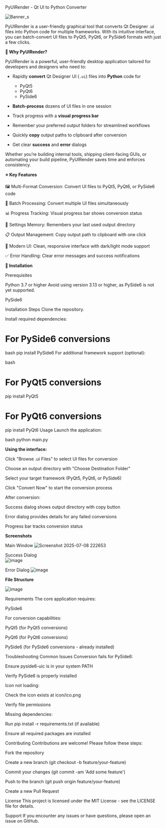 PyUIRender - Qt UI to Python Converter

![Banner_s](https://github.com/user-attachments/assets/99f7d9c6-696d-44ee-8c05-e201b9819de3)




PyUIRender is a user-friendly graphical tool that converts Qt Designer .ui files into Python code for multiple frameworks. With its intuitive interface, you can batch-convert UI files to PyQt5, PyQt6, or PySide6 formats with just a few clicks.



**🚀 Why PyUIRender?**

PyUIRender is a powerful, user-friendly desktop application tailored for developers and designers who need to:

- Rapidly **convert** Qt Designer UI (`.ui`) files into **Python** code for  
  - PyQt5  
  - PyQt6  
  - PySide6  

- **Batch-process** dozens of UI files in one session  
- Track progress with a **visual progress bar**  
- Remember your preferred output folders for streamlined workflows  
- Quickly **copy** output paths to clipboard after conversion  
- Get clear **success** and **error** dialogs  

Whether you’re building internal tools, shipping client-facing GUIs, or automating your build pipeline, PyUIRender saves time and enforces consistency.


**⭐ Key Features**

🖼️ Multi-Format Conversion: Convert UI files to PyQt5, PyQt6, or PySide6 code

📁 Batch Processing: Convert multiple UI files simultaneously

📊 Progress Tracking: Visual progress bar shows conversion status

💾 Settings Memory: Remembers your last used output directory

📋 Output Management: Copy output path to clipboard with one click

🎨 Modern UI: Clean, responsive interface with dark/light mode support

✅ Error Handling: Clear error messages and success notifications


**🎯 Installation**

Prerequisites

Python 3.7 or higher
Avoid using version 3.13 or higher, as PySide6 is not yet supported.

PySide6

Installation Steps
Clone the repository.


Install required dependencies:

# For PySide6 conversions
bash
pip install PySide6
For additional framework support (optional):

bash
# For PyQt5 conversions
pip install PyQt5

# For PyQt6 conversions
pip install PyQt6
Usage
Launch the application:

bash
python main.py


**Using the interface:**

Click "Browse .ui Files" to select UI files for conversion

Choose an output directory with "Choose Destination Folder"

Select your target framework (PyQt5, PyQt6, or PySide6)

Click "Convert Now" to start the conversion process

After conversion:

Success dialog shows output directory with copy button

Error dialog provides details for any failed conversions

Progress bar tracks conversion status


**Screenshots**

Main Window	
![Screenshot 2025-07-08 222653](https://github.com/user-attachments/assets/37a95164-c079-44b9-95c5-276d9a70819d)

Success Dialog	
![image](https://github.com/user-attachments/assets/6faa2689-f15e-44e1-8af6-fae3595a4991)

Error Dialog
![image](https://github.com/user-attachments/assets/38e0ecee-9c96-49ec-81b8-aa080c3983a5)


**File Structure**

![image](https://github.com/user-attachments/assets/65b126a4-2f70-441b-b192-f136a628144f)


Requirements
The core application requires:

PySide6

For conversion capabilities:

PyQt5 (for PyQt5 conversions)

PyQt6 (for PyQt6 conversions)

PySide6 (for PySide6 conversions - already installed)

Troubleshooting
Common Issues
Conversion fails for PySide6:

Ensure pyside6-uic is in your system PATH

Verify PySide6 is properly installed

Icon not loading:

Check the icon exists at icon/ico.png

Verify file permissions

Missing dependencies:

Run pip install -r requirements.txt (if available)

Ensure all required packages are installed

Contributing
Contributions are welcome! Please follow these steps:

Fork the repository

Create a new branch (git checkout -b feature/your-feature)

Commit your changes (git commit -am 'Add some feature')

Push to the branch (git push origin feature/your-feature)

Create a new Pull Request

License
This project is licensed under the MIT License - see the LICENSE file for details.

Support
If you encounter any issues or have questions, please open an issue on GitHub.
